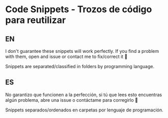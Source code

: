 # Code Snippets - Trozos de código para reutilizar
## EN
I don't guarantee these snippets will work perfectly. If you find a problem with them, open and issue or contact me to fix/correct it 👀

Snippets are separated/classified in folders by programming language.

## ES
No garantizo que funcionen a la perfección, si tú que lees esto encuentras algún problema, abre una issue o contáctame para corregirlo 👀

Snippets separados/ordenados en carpetas por lenguaje de programación.